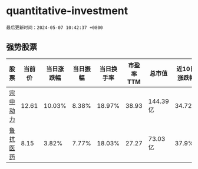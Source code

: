 # quantitative-investment

`最后更新时间：2024-05-07 10:42:37 +0800`

## 强势股票

|股票|当前价|当日涨跌幅|当日振幅|当日换手率|市盈率TTM|总市值|近10日涨跌幅|
|----|----|----|----|----|----|----|----|
|[宗申动力](https://xueqiu.com/S/SZ001696)|12.61|10.03%|8.38%|18.97%|38.93|144.39亿|34.72%|
|[鲁抗医药](https://xueqiu.com/S/SH600789)|8.15|3.82%|7.77%|18.03%|27.27|73.03亿|37.9%|
